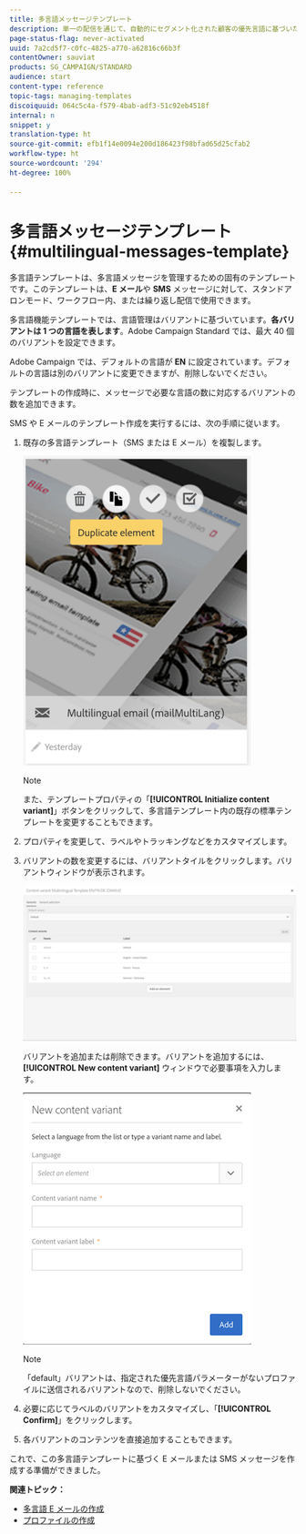 ```yaml
---
title: 多言語メッセージテンプレート
description: 単一の配信を通じて、自動的にセグメント化された顧客の優先言語に基づいた多言語の E メールおよび SMS 配信を定義および実行する方法について説明します。各配信のパフォーマンスを、言語レベルと個人レベルでレポートにまとめます。
page-status-flag: never-activated
uuid: 7a2cd5f7-c0fc-4825-a770-a62816c66b3f
contentOwner: sauviat
products: SG_CAMPAIGN/STANDARD
audience: start
content-type: reference
topic-tags: managing-templates
discoiquuid: 064c5c4a-f579-4bab-adf3-51c92eb4518f
internal: n
snippet: y
translation-type: ht
source-git-commit: efb1f14e0094e200d186423f98bfad65d25cfab2
workflow-type: ht
source-wordcount: '294'
ht-degree: 100%

---
```



# 多言語メッセージテンプレート {#multilingual-messages-template}

多言語テンプレートは、多言語メッセージを管理するための固有のテンプレートです。このテンプレートは、**E メール**&#x200B;や **SMS** メッセージに対して、スタンドアロンモード、ワークフロー内、または繰り返し配信で使用できます。

多言語機能テンプレートでは、言語管理はバリアントに基づいています。**各バリアントは 1 つの言語を表します**。Adobe Campaign Standard では、最大 40 個のバリアントを設定できます。

Adobe Campaign では、デフォルトの言語が **EN** に設定されています。デフォルトの言語は別のバリアントに変更できますが、削除しないでください。

テンプレートの作成時に、メッセージで必要な言語の数に対応するバリアントの数を追加できます。

SMS や E メールのテンプレート作成を実行するには、次の手順に従います。

1. 既存の多言語テンプレート（SMS または E メール）を複製します。

   ![](assets/multi_template_duplicate.png)

   >[!NOTE]
   >
   >また、テンプレートプロパティの「**[!UICONTROL Initialize content variant]**」ボタンをクリックして、多言語テンプレート内の既存の標準テンプレートを変更することもできます。

1. プロパティを変更して、ラベルやトラッキングなどをカスタマイズします。
1. バリアントの数を変更するには、バリアントタイルをクリックします。バリアントウィンドウが表示されます。

   ![](assets/multi_template_variants.png)

   バリアントを追加または削除できます。バリアントを追加するには、**[!UICONTROL New content variant]** ウィンドウで必要事項を入力します。

   ![](assets/multi_template_newvariant.png)

   >[!NOTE]
   >
   >「default」バリアントは、指定された優先言語パラメーターがないプロファイルに送信されるバリアントなので、削除しないでください。

1. 必要に応じてラベルのバリアントをカスタマイズし、「**[!UICONTROL Confirm]**」をクリックします。
1. 各バリアントのコンテンツを直接追加することもできます。

これで、この多言語テンプレートに基づく E メールまたは SMS メッセージを作成する準備ができました。

**関連トピック：**

* [多言語 E メールの作成](../../channels/using/creating-a-multilingual-email.md)
* [プロファイルの作成](../../audiences/using/creating-profiles.md)
